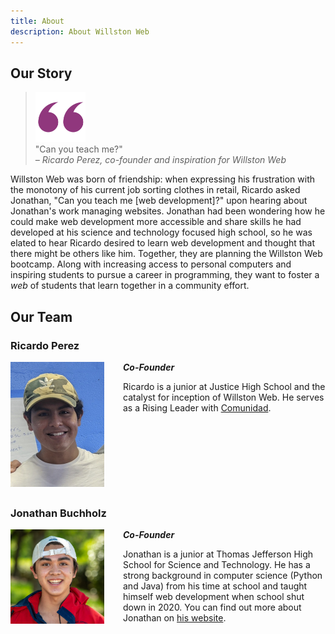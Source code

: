 ```yaml
---
title: About
description: About Willston Web
---
```


<style>
p > img {
  width: 150px;
  float: left;
  margin-right: 30px;
  margin-left: 0px;
  margin-bottom: 20px;
}

h3 {
  text-align: left;
}

h3:not(:first-of-type), img:not(:first-of-type) {
  margin-top: 150px;
}

@media only screen and (max-width: 600px) {
  h3:not(:first-of-type), img:not(:first-of-type) {
    margin-top: 50px;
  }
}
</style>

## Our Story

<blockquote>
  <img alt="quote" src="/images/quote.svg" height="80"><br>"Can you teach me?"
  <br>
  <footer><i>– Ricardo Perez, co-founder and inspiration for Willston Web</i></footer>
</blockquote>
<p>Willston Web was born of friendship: when expressing his frustration with the monotony of his current job sorting clothes in retail, Ricardo asked Jonathan, "Can you teach me [web development]?" upon hearing about Jonathan's work managing websites. Jonathan had been wondering how he could make web development more accessible and share skills he had developed at his science and technology focused high school, so he was elated to hear Ricardo desired to learn web development and thought that there might be others like him. Together, they are planning the Willston Web bootcamp. Along with increasing access to personal computers and inspiring students to pursue a career in programming, they want to foster a <i>web</i> of students that learn together in a community effort.</p>

## Our Team

### Ricardo Perez

![Ricardo picture](/images/ricardo.jpg)

_**Co-Founder**_

Ricardo is a junior at Justice High School and the catalyst for inception of
Willston Web. He serves as a Rising Leader with
[Comunidad](https://comunidadva.org).

### Jonathan Buchholz

![Jonathan picture](/images/jonathan.jpg)

_**Co-Founder**_

Jonathan is a junior at Thomas Jefferson High School for Science and Technology.
He has a strong background in computer science (Python and Java) from his time
at school and taught himself web development when school shut down in 2020. You
can find out more about Jonathan on [his website](https://buchh.org).
